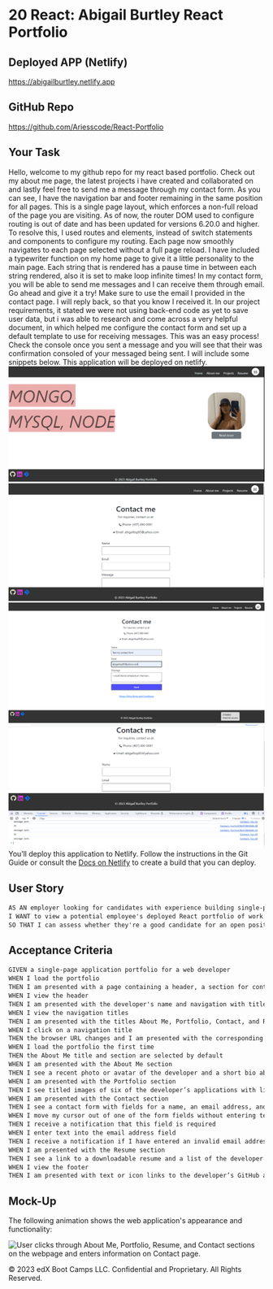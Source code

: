 # 20 React: Abigail Burtley React Portfolio

## Deployed APP (Netlify)
https://abigailburtley.netlify.app

## GitHub Repo
https://github.com/Ariesscode/React-Portfolio

## Your Task

Hello, welcome to my github repo for my react based portfolio. Check out my about me page, the latest projects i have created and collaborated on and lastly feel free to send me a message through my contact form. As you can see, I have the navigation bar and footer remaining in the same position for all pages. This is a single page layout, which enforces a non-full reload of the page you are visiting. As of now, the router DOM used to configure routing is out of date and has been updated for versions 6.20.0 and higher. To resolve this, I used routes and elements, instead of switch statements and components to configure my routing. Each page now smoothly navigates to each page selected without a full page reload. I have included a typewriter function on my home page to give it a little personality to the main page. Each string that is rendered has a pause time in between each string rendered, also it is set to make loop infinite times! In my contact form, you will be able to send me messages and I can receive them through email. Go ahead and give it a try! Make sure to use the email I provided in the contact page. I will reply back, so that you know I received it. In our project requirements, it stated we were not using back-end code as yet to save user data, but i was able to research and come across a very helpful document, in which helped me configure the contact form and set up a default template to use for receiving messages. This was an easy process! Check the console once you sent a message and you will see that their was confirmation consoled of your messaged being sent. I will include some snippets below. This application will be deployed on netlify. 
![Alt text](Assets/contact1.gif)
![Alt text](Assets/contact.gif)
![Alt text](Assets/contactform1.png)
![Alt text](Assets/contactform.png)
You’ll deploy this application to Netlify. Follow the instructions in the Git Guide or consult the [Docs on Netlify](https://vitejs.dev/guide/static-deploy.html#netlify) to create a build that you can deploy.

## User Story

```md
AS AN employer looking for candidates with experience building single-page applications
I WANT to view a potential employee's deployed React portfolio of work samples
SO THAT I can assess whether they're a good candidate for an open position
```

## Acceptance Criteria

```md
GIVEN a single-page application portfolio for a web developer
WHEN I load the portfolio
THEN I am presented with a page containing a header, a section for content, and a footer
WHEN I view the header
THEN I am presented with the developer's name and navigation with titles corresponding to different sections of the portfolio
WHEN I view the navigation titles
THEN I am presented with the titles About Me, Portfolio, Contact, and Resume, and the title corresponding to the current section is highlighted
WHEN I click on a navigation title
THEN the browser URL changes and I am presented with the corresponding section below the navigation and that title is highlighted
WHEN I load the portfolio the first time
THEN the About Me title and section are selected by default
WHEN I am presented with the About Me section
THEN I see a recent photo or avatar of the developer and a short bio about them
WHEN I am presented with the Portfolio section
THEN I see titled images of six of the developer’s applications with links to both the deployed applications and the corresponding GitHub repositories
WHEN I am presented with the Contact section
THEN I see a contact form with fields for a name, an email address, and a message
WHEN I move my cursor out of one of the form fields without entering text
THEN I receive a notification that this field is required
WHEN I enter text into the email address field
THEN I receive a notification if I have entered an invalid email address
WHEN I am presented with the Resume section
THEN I see a link to a downloadable resume and a list of the developer’s proficiencies
WHEN I view the footer
THEN I am presented with text or icon links to the developer’s GitHub and LinkedIn profiles, and their profile on a third platform (Stack Overflow, Twitter)
```

## Mock-Up

The following animation shows the web application's appearance and functionality:

![User clicks through About Me, Portfolio, Resume, and Contact sections on the webpage and enters information on Contact page.](./Assets/20-react-homework-demo-01.gif)



© 2023 edX Boot Camps LLC. Confidential and Proprietary. All Rights Reserved.
